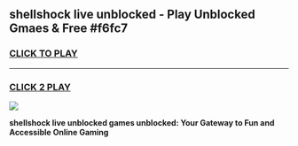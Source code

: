 
## shellshock live unblocked - Play Unblocked Gmaes & Free #f6fc7
<h3>
<a href="https://news.freeplayer.one?title=shellshock_live_unblocked&ref=26F">CLICK TO PLAY</a></h3>
<hr>

<h3>
<a href="https://news.freeplayer.one?title=shellshock_live_unblocked&ref=26F">CLICK 2 PLAY</a>
  
</h3>

<a href="https://news.freeplayer.one?title=shellshock_live_unblocked&ref=26F/"><img src="https://clearcache.store/games.png"></a>


**shellshock live unblocked games unblocked: Your Gateway to Fun and Accessible Online Gaming**
